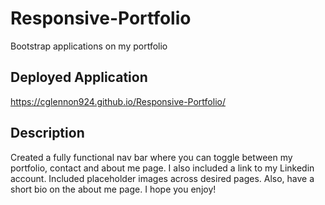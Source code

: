 # Responsive-Portfolio
Bootstrap applications on my portfolio

## Deployed Application
https://cglennon924.github.io/Responsive-Portfolio/

## Description
Created a fully functional nav bar where you can toggle between my portfolio, contact and about me page. I also included a link to my Linkedin account.
Included placeholder images across desired pages. Also, have a short bio on the about me page. I hope you enjoy!


